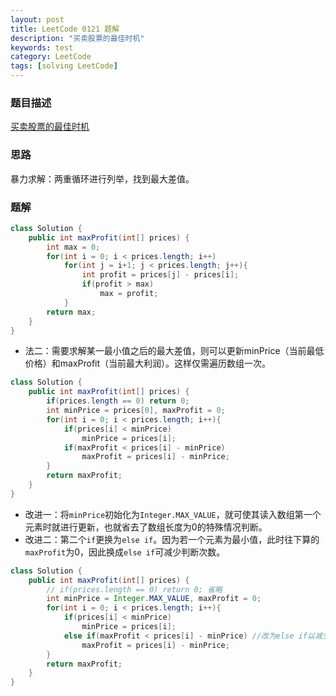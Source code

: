 ```yaml
---
layout: post
title: LeetCode 0121 题解
description: "买卖股票的最佳时机"
keywords: test
category: LeetCode
tags: [solving LeetCode]
---
```


### 题目描述
[买卖股票的最佳时机](https://leetcode-cn.com/problems/best-time-to-buy-and-sell-stock/)

### 思路
暴力求解：两重循环进行列举，找到最大差值。

### 题解
```java
class Solution {
    public int maxProfit(int[] prices) {
        int max = 0;
        for(int i = 0; i < prices.length; i++)
            for(int j = i+1; j < prices.length; j++){
                int profit = prices[j] - prices[i];
                if(profit > max)
                    max = profit;
            }
        return max;
    }
}
```
* 法二：需要求解某一最小值之后的最大差值，则可以更新minPrice（当前最低价格）和maxProfit（当前最大利润）。这样仅需遍历数组一次。
```java
class Solution {
    public int maxProfit(int[] prices) {
        if(prices.length == 0) return 0;
        int minPrice = prices[0], maxProfit = 0;
        for(int i = 0; i < prices.length; i++){
            if(prices[i] < minPrice)
                minPrice = prices[i];
            if(maxProfit < prices[i] - minPrice)
            	maxProfit = prices[i] - minPrice;
        }
        return maxProfit;
    }
}
```
* 改进一：将`minPrice`初始化为`Integer.MAX_VALUE`，就可使其读入数组第一个元素时就进行更新，也就省去了数组长度为0的特殊情况判断。
* 改进二：第二个`if`更换为`else if`。因为若一个元素为最小值，此时往下算的`maxProfit`为0，因此换成`else if`可减少判断次数。
```java
class Solution {
    public int maxProfit(int[] prices) {
        // if(prices.length == 0) return 0; 省略
        int minPrice = Integer.MAX_VALUE, maxProfit = 0;
        for(int i = 0; i < prices.length; i++){
            if(prices[i] < minPrice)
                minPrice = prices[i];
            else if(maxProfit < prices[i] - minPrice) //改为else if以减少不必要的判断。
            	maxProfit = prices[i] - minPrice;
        }
        return maxProfit;
    }
}
```